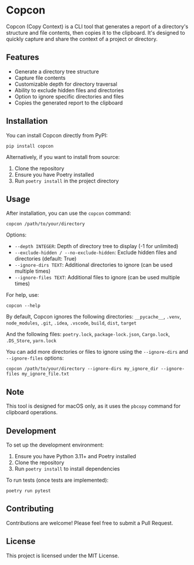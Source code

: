 # Copcon

Copcon (Copy Context) is a CLI tool that generates a report of a directory's structure and file contents, then copies it to the clipboard. It's designed to quickly capture and share the context of a project or directory.

## Features

- Generate a directory tree structure
- Capture file contents
- Customizable depth for directory traversal
- Ability to exclude hidden files and directories
- Option to ignore specific directories and files
- Copies the generated report to the clipboard

## Installation

You can install Copcon directly from PyPI:

```
pip install copcon
```

Alternatively, if you want to install from source:

1. Clone the repository
2. Ensure you have Poetry installed
3. Run `poetry install` in the project directory

## Usage

After installation, you can use the `copcon` command:

```
copcon /path/to/your/directory
```

Options:

- `--depth INTEGER`: Depth of directory tree to display (-1 for unlimited)
- `--exclude-hidden / --no-exclude-hidden`: Exclude hidden files and directories (default: True)
- `--ignore-dirs TEXT`: Additional directories to ignore (can be used multiple times)
- `--ignore-files TEXT`: Additional files to ignore (can be used multiple times)

For help, use:

```
copcon --help
```

By default, Copcon ignores the following directories:
`__pycache__`, `.venv`, `node_modules`, `.git`, `.idea`, `.vscode`, `build`, `dist`, `target`

And the following files:
`poetry.lock`, `package-lock.json`, `Cargo.lock`, `.DS_Store`, `yarn.lock`

You can add more directories or files to ignore using the `--ignore-dirs` and `--ignore-files` options:

```
copcon /path/to/your/directory --ignore-dirs my_ignore_dir --ignore-files my_ignore_file.txt
```

## Note

This tool is designed for macOS only, as it uses the `pbcopy` command for clipboard operations.

## Development

To set up the development environment:

1. Ensure you have Python 3.11+ and Poetry installed
2. Clone the repository
3. Run `poetry install` to install dependencies

To run tests (once tests are implemented):

```
poetry run pytest
```

## Contributing

Contributions are welcome! Please feel free to submit a Pull Request.

## License

This project is licensed under the MIT License.
